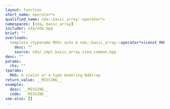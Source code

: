 ```yaml
---
layout: function
short_name: operator*=
qualified_name: nda::basic_array::operator*=
namespaces: [nda, basic_array]
includer: nda/nda.hpp
brief: ""
overloads:
  template <typename RHS> auto & nda::basic_array::operator*=(const RHS & rhs):
    desc: ""
    source: nda/_impl_basic_array_view_common.hpp
desc: ""
params:
  rhs: ""
tparams:
  RHS: A scalar or a type modeling NdArray
return_value: __MISSING__
example:
  desc: __MISSING__
  code: __MISSING__
see-also: []
...
```


